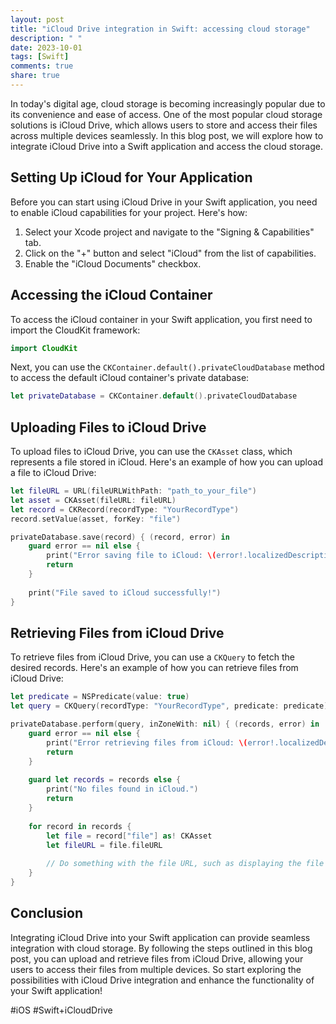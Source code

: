 ```yaml
---
layout: post
title: "iCloud Drive integration in Swift: accessing cloud storage"
description: " "
date: 2023-10-01
tags: [Swift]
comments: true
share: true
---
```


In today's digital age, cloud storage is becoming increasingly popular due to its convenience and ease of access. One of the most popular cloud storage solutions is iCloud Drive, which allows users to store and access their files across multiple devices seamlessly. In this blog post, we will explore how to integrate iCloud Drive into a Swift application and access the cloud storage.

## Setting Up iCloud for Your Application

Before you can start using iCloud Drive in your Swift application, you need to enable iCloud capabilities for your project. Here's how:

1. Select your Xcode project and navigate to the "Signing & Capabilities" tab.
2. Click on the "+" button and select "iCloud" from the list of capabilities.
3. Enable the "iCloud Documents" checkbox.

## Accessing the iCloud Container

To access the iCloud container in your Swift application, you first need to import the CloudKit framework:

```swift
import CloudKit
```

Next, you can use the `CKContainer.default().privateCloudDatabase` method to access the default iCloud container's private database:

```swift
let privateDatabase = CKContainer.default().privateCloudDatabase
```

## Uploading Files to iCloud Drive

To upload files to iCloud Drive, you can use the `CKAsset` class, which represents a file stored in iCloud. Here's an example of how you can upload a file to iCloud Drive:

```swift
let fileURL = URL(fileURLWithPath: "path_to_your_file")
let asset = CKAsset(fileURL: fileURL)
let record = CKRecord(recordType: "YourRecordType")
record.setValue(asset, forKey: "file")

privateDatabase.save(record) { (record, error) in
    guard error == nil else {
        print("Error saving file to iCloud: \(error!.localizedDescription)")
        return
    }
    
    print("File saved to iCloud successfully!")
}
```

## Retrieving Files from iCloud Drive

To retrieve files from iCloud Drive, you can use a `CKQuery` to fetch the desired records. Here's an example of how you can retrieve files from iCloud Drive:

```swift
let predicate = NSPredicate(value: true)
let query = CKQuery(recordType: "YourRecordType", predicate: predicate)

privateDatabase.perform(query, inZoneWith: nil) { (records, error) in
    guard error == nil else {
        print("Error retrieving files from iCloud: \(error!.localizedDescription)")
        return
    }
    
    guard let records = records else {
        print("No files found in iCloud.")
        return
    }
    
    for record in records {
        let file = record["file"] as! CKAsset
        let fileURL = file.fileURL
        
        // Do something with the file URL, such as displaying the file or accessing its content.
    }
}
```

## Conclusion

Integrating iCloud Drive into your Swift application can provide seamless integration with cloud storage. By following the steps outlined in this blog post, you can upload and retrieve files from iCloud Drive, allowing your users to access their files from multiple devices. So start exploring the possibilities with iCloud Drive integration and enhance the functionality of your Swift application!

#iOS #Swift+iCloudDrive
